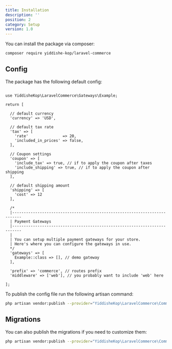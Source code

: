 ```yaml
---
title: Installation
description: ''
position: 2
category: Setup
version: 1.0
---
```


You can install the package via composer:

```bash
composer require yiddishe-kop/laravel-commerce
```

## Config

The package has the following default config:

```php[config/commerce.php]

use YiddisheKop\LaravelCommerce\Gateways\Example;

return [

  // default currency
  'currency' => 'USD',

  // default tax rate
  'tax' => [
    'rate'               => 20,
    'included_in_prices' => false,
  ],

  // Coupon settings
  'coupon' => [
    'include_tax' => true, // if to apply the coupon after taxes
    'include_shipping' => true, // if to apply the coupon after shipping
  ],

  // default shipping amount
  'shipping' => [
    'cost' => 12
  ],

  /*
  |--------------------------------------------------------------------------
  | Payment Gateways
  |--------------------------------------------------------------------------
  |
  | You can setup multiple payment gateways for your store.
  | Here's where you can configure the gateways in use.
  */
  'gateways' => [
    Example::class => [], // demo gateway
  ],

  'prefix' => 'commerce', // routes prefix
  'middleware' => ['web'], // you probably want to include 'web' here

];
```

To publish the config file run the following artisan command:

```bash
php artisan vendor:publish --provider="YiddisheKop\LaravelCommerce\CommerceServiceProvider" --tag="config"
```

## Migrations

You can also publish the migrations if you need to customize them:
```bash
php artisan vendor:publish --provider="YiddisheKop\LaravelCommerce\CommerceServiceProvider" --tag="migrations"
```
